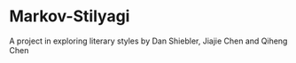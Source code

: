 # Markov-Stilyagi
A project in exploring literary styles by Dan Shiebler, Jiajie Chen and Qiheng Chen
